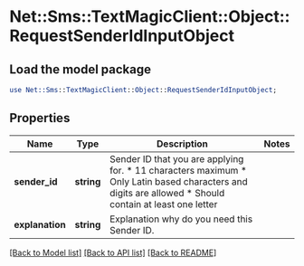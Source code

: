 # Net::Sms::TextMagicClient::Object::RequestSenderIdInputObject

## Load the model package
```perl
use Net::Sms::TextMagicClient::Object::RequestSenderIdInputObject;
```

## Properties
Name | Type | Description | Notes
------------ | ------------- | ------------- | -------------
**sender_id** | **string** | Sender ID that you are applying for. *   11 characters maximum *   Only Latin based characters and digits are allowed *   Should contain at least one letter  | 
**explanation** | **string** | Explanation why do you need this Sender ID. | 

[[Back to Model list]](../README.md#documentation-for-models) [[Back to API list]](../README.md#documentation-for-api-endpoints) [[Back to README]](../README.md)


